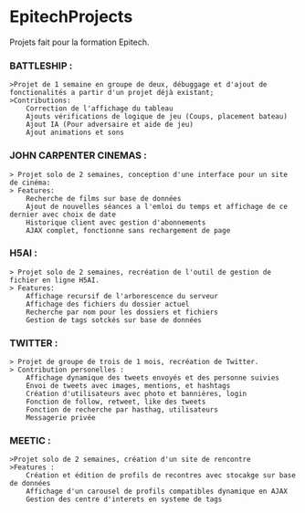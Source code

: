 # EpitechProjects
Projets fait pour la formation Epitech.

### BATTLESHIP :
	>Projet de 1 semaine en groupe de deux, débuggage et d'ajout de fonctionalités a partir d'un projet déjà existant;
	>Contributions:
		Correction de l'affichage du tableau
		Ajouts vérifications de logique de jeu (Coups, placement bateau)
		Ajout IA (Pour adversaire et aide de jeu)
		Ajout animations et sons
		

### JOHN CARPENTER CINEMAS :
	> Projet solo de 2 semaines, conception d'une interface pour un site de cinéma:
	> Features:
		Recherche de films sur base de données
		Ajout de nouvelles séances a l'emloi du temps et affichage de ce dernier avec choix de date
		Historique client avec gestion d'abonnements
		AJAX complet, fonctionne sans rechargement de page

### H5AI :
	> Projet solo de 2 semaines, recréation de l'outil de gestion de fichier en ligne H5AI.
	> Features:
		Affichage recursif de l'arborescence du serveur
		Affichage des fichiers du dossier actuel
		Recherche par nom pour les dossiers et fichiers
		Gestion de tags sotckés sur base de données
		
### TWITTER :
	> Projet de groupe de trois de 1 mois, recréation de Twitter.
	> Contribution personelles :
		Affichage dynamique des tweets envoyés et des personne suivies
		Envoi de tweets avec images, mentions, et hashtags
		Création d'utilisateurs avec photo et bannières, login
		Fonction de follow, retweet, like des tweets
		Fonction de recherche par hasthag, utilisateurs
		Messagerie privée
		
### MEETIC : 
	>Projet solo de 2 semaines, création d'un site de rencontre
	>Features : 
		Création et édition de profils de recontres avec stocakge sur base de données
		Affichage d'un carousel de profils compatibles dynamique en AJAX
		Gestion des centre d'interets en systeme de tags
